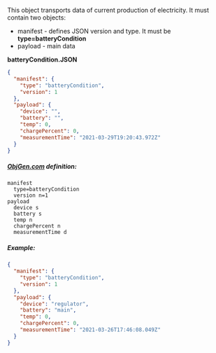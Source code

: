 This object transports data of current production of electricity. It must contain two objects:

- manifest - defines JSON version and type. It must be **type=batteryCondition**
- payload - main data



**batteryCondition.JSON**

```json
{
  "manifest": {
    "type": "batteryCondition",
    "version": 1
  },
  "payload": {
    "device": "",
    "battery": "",
    "temp": 0,
    "chargePercent": 0,
    "measurementTime": "2021-03-29T19:20:43.972Z"
  }
}
```



##### [ObjGen.com](http://www.objgen.com/json) definition:

```
manifest
  type=batteryCondition
  version n=1
payload
  device s
  battery s
  temp n
  chargePercent n
  measurementTime d
```



##### Example:

```json
{
  "manifest": {
    "type": "batteryCondition",
    "version": 1
  },
  "payload": {
    "device": "regulator",
    "battery": "main",
    "temp": 0,
    "chargePercent": 0,
    "measurementTime": "2021-03-26T17:46:08.049Z"
  }
}
```